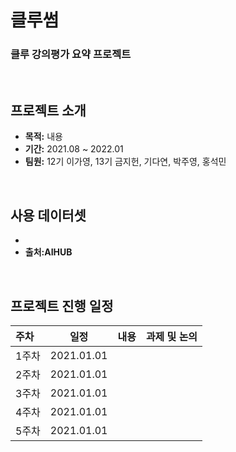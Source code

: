 # 클루썸
### 클루 강의평가 요약 프로젝트
<br>

## 프로젝트 소개
- **목적:** 내용
- **기간:** 2021.08 ~ 2022.01
- **팀원:** 12기 이가영, 13기 금지헌, 기다연, 박주영, 홍석민  <br>
<br>

## 사용 데이터셋
- 
- **출처:AIHUB**  
<br>

## 프로젝트 진행 일정  

|   주차   |   일정   |   내용   |   과제 및 논의   |
|:----------------------------|:----------------------------:|:--------------------:|:-------------------:|
|  1주차  | 2021.01.01 |  |  |
|  2주차  | 2021.01.01 |  |  |
|  3주차  | 2021.01.01 |  |  |
|  4주차  | 2021.01.01 |  |  |
|  5주차  | 2021.01.01 |  |  | 
<br>

